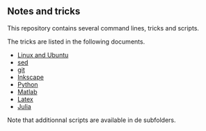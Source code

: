 ## Notes and tricks

This repository contains several command lines, tricks and scripts.

The tricks are listed in the following documents.

* [Linux and Ubuntu](linux.md)
* [sed](sed.md)
* [git](git.md)
* [Inkscape](inkscape.md)
* [Python](python.md)
* [Matlab](matlab.md)
* [Latex](latex.md)
* [Julia](julia.md)

Note that additionnal scripts are available in de subfolders.
